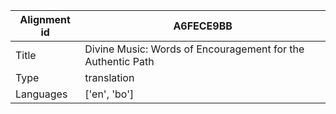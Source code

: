 |Alignment id | A6FECE9BB
| --- | --- 
|Title | Divine Music: Words of Encouragement for the Authentic Path 
|Type | translation
|Languages | ['en', 'bo']